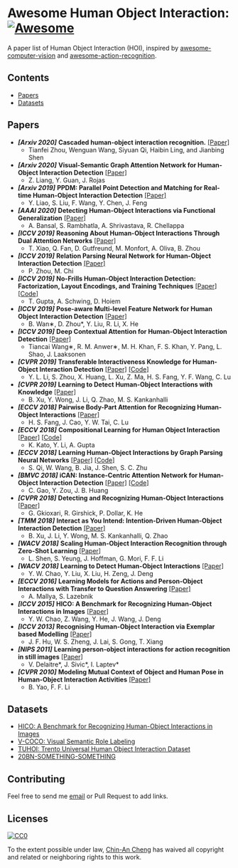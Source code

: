 # Awesome Human Object Interaction: [![Awesome](https://cdn.rawgit.com/sindresorhus/awesome/d7305f38d29fed78fa85652e3a63e154dd8e8829/media/badge.svg)](https://github.com/sindresorhus/awesome)
A paper list of Human Object Interaction (HOI), inspired by [awesome-computer-vision](https://github.com/jbhuang0604/awesome-computer-vision) and [awesome-action-recognition](https://github.com/jinwchoi/awesome-action-recognition/blob/master/README.md).  

## Contents
 - [Papers](#papers)
 - [Datasets](#datasets)

## Papers
* ***[Arxiv 2020]*** **Cascaded human-object interaction recognition.** [[Paper]](https://arxiv.org/pdf/2003.04262.pdf)
   * Tianfei Zhou, Wenguan Wang, Siyuan Qi, Haibin Ling, and Jianbing Shen
* ***[Arxiv 2020]*** **Visual-Semantic Graph Attention Network for Human-Object Interaction Detection** [[Paper]](https://arxiv.org/pdf/2001.02302v1.pdf)
   * Z. Liang, Y. Guan, J. Rojas 
* ***[Arxiv 2019]*** **PPDM: Parallel Point Detection and Matching for Real-time Human-Object Interaction Detection** [[Paper]](https://arxiv.org/pdf/1912.12898v1.pdf)
   * Y. Liao, S. Liu, F. Wang, Y. Chen, J. Feng 
*  ***[AAAI 2020]*** **Detecting Human-Object Interactions via Functional Generalization** [[Paper]](https://arxiv.org/pdf/1904.03181.pdf)
    * A. Bansal, S. Rambhatla, A. Shrivastava, R. Chellappa
* ***[ICCV 2019]*** **Reasoning About Human-Object Interactions Through Dual Attention Networks** [[Paper]](https://arxiv.org/pdf/1909.04743.pdf)
  * T. Xiao, Q. Fan, D. Gutfreund, M. Monfort, A. Oliva, B. Zhou
* ***[ICCV 2019]*** **Relation Parsing Neural Network for Human-Object Interaction Detection** [[Paper]](http://openaccess.thecvf.com/content_ICCV_2019/papers/Zhou_Relation_Parsing_Neural_Network_for_Human-Object_Interaction_Detection_ICCV_2019_paper.pdf)  
  * P. Zhou, M. Chi
* ***[ICCV 2019]*** **No-Frills Human-Object Interaction Detection: Factorization, Layout Encodings, and Training Techniques** [[Paper]](http://openaccess.thecvf.com/content_ICCV_2019/papers/Gupta_No-Frills_Human-Object_Interaction_Detection_Factorization_Layout_Encodings_and_Training_Techniques_ICCV_2019_paper.pdf) [[Code]](https://github.com/BigRedT/no_frills_hoi_det)
  * T. Gupta, A. Schwing, D. Hoiem 
* ***[ICCV 2019]*** **Pose-aware Multi-level Feature Network for Human Object Interaction Detection** [[Paper]](http://openaccess.thecvf.com/content_ICCV_2019/papers/Wan_Pose-Aware_Multi-Level_Feature_Network_for_Human_Object_Interaction_Detection_ICCV_2019_paper.pdf) 
  * B. Wan∗, D. Zhou*, Y. Liu, R. Li, X. He
* ***[ICCV 2019]*** **Deep Contextual Attention for Human-Object Interaction Detection** [[Paper]](http://openaccess.thecvf.com/content_ICCV_2019/papers/Wang_Deep_Contextual_Attention_for_Human-Object_Interaction_Detection_ICCV_2019_paper.pdf) 
  * Tiancai Wang∗, R. M. Anwer∗, M. H. Khan, F. S. Khan, Y. Pang, L. Shao, J. Laaksonen 
* ***[CVPR 2019]*** **Transferable Interactiveness Knowledge for Human-Object Interaction Detection** [[Paper]](http://openaccess.thecvf.com/content_CVPR_2019/papers/Li_Transferable_Interactiveness_Knowledge_for_Human-Object_Interaction_Detection_CVPR_2019_paper.pdf) [[Code]](https://github.com/DirtyHarryLYL/Transferable-Interactiveness-Network)
  * Y. L. Li, S. Zhou, X. Huang, L. Xu, Z. Ma, H. S. Fang, Y. F. Wang, C. Lu
* ***[CVPR 2019]*** **Learning to Detect Human-Object Interactions with Knowledge** [[Paper]](http://openaccess.thecvf.com/content_CVPR_2019/papers/Xu_Learning_to_Detect_Human-Object_Interactions_With_Knowledge_CVPR_2019_paper.pdf)
  * B. Xu, Y. Wong, J. Li, Q. Zhao, M. S. Kankanhalli
* ***[ECCV 2018]*** **Pairwise Body-Part Attention for Recognizing Human-Object Interactions** [[Paper]](http://openaccess.thecvf.com/content_ECCV_2018/papers/Haoshu_Fang_Pairwise_Body-Part_Attention_ECCV_2018_paper.pdf)
  * H. S. Fang, J. Cao, Y. W. Tai, C. Lu
* ***[ECCV 2018]*** **Compositional Learning for Human Object Interaction** [[Paper]](http://openaccess.thecvf.com/content_ECCV_2018/papers/Keizo_Kato_Compositional_Learning_of_ECCV_2018_paper.pdf) [[Code]](https://github.com/kkatocmu/Compositional_Learning)
  * K. Kato, Y. Li, A. Gupta
* ***[ECCV 2018]*** **Learning Human-Object Interactions by Graph Parsing Neural Networks** [[Paper]](http://openaccess.thecvf.com/content_ECCV_2018/papers/Siyuan_Qi_Learning_Human-Object_Interactions_ECCV_2018_paper.pdf) [[Code]](https://github.com/SiyuanQi/gpnn)
  * S. Qi, W. Wang, B. Jia, J. Shen, S. C. Zhu
* ***[BMVC 2018]*** **iCAN: Instance-Centric Attention Network for Human-Object Interaction Detection** [[Paper]](https://arxiv.org/pdf/1808.10437.pdf) [[Code]](https://github.com/vt-vl-lab/iCAN)
  * C. Gao, Y. Zou, J. B. Huang
* ***[CVPR 2018]*** **Detecting and Recognizing Human-Object Interactions** [[Paper]](http://openaccess.thecvf.com/content_cvpr_2018/papers/Gkioxari_Detecting_and_Recognizing_CVPR_2018_paper.pdf)
  * G. Gkioxari, R. Girshick, P. Dollar, K. He
* ***[TMM 2018]*** **Interact as You Intend: Intention-Driven Human-Object Interaction Detection** [[Paper]](https://arxiv.org/pdf/1808.09796.pdf)
  * B. Xu, J. Li, Y. Wong, M. S. Kankanhalli, Q. Zhao
* ***[WACV 2018]*** **Scaling Human-Object Interaction Recognition through Zero-Shot Learning** [[Paper]](http://vision.stanford.edu/pdf/shen2018wacv.pdf)
  * L. Shen, S. Yeung, J. Hoffman, G. Mori, F. F. Li
* ***[WACV 2018]*** **Learning to Detect Human-Object Interactions** [[Paper]](http://vision.stanford.edu/pdf/shen2018wacv.pdf)
  * Y. W. Chao, Y. Liu, X. Liu, H. Zeng, J. Deng
* ***[ECCV 2016]*** **Learning Models for Actions and Person-Object Interactions with Transfer to Question Answering** [[Paper]](http://slazebni.cs.illinois.edu/publications/eccv16.pdf)
  * A. Mallya, S. Lazebnik
* ***[ICCV 2015]*** **HICO: A Benchmark for Recognizing Human-Object Interactions in Images** [[Paper]](https://www.cs.princeton.edu/~jiadeng/paper/chao_iccv2015.pdf)
  * Y. W. Chao, Z. Wang, Y. He, J. Wang, J. Deng
* ***[ICCV 2013]*** **Recognising Human-Object Interaction via Exemplar based Modelling** [[Paper]](https://www.eecs.qmul.ac.uk/~sgg/papers/HuEtAl_ICCV2013.pdf)
  * J. F. Hu, W. S. Zheng, J. Lai, S. Gong, T. Xiang
* ***[NIPS 2011]*** **Learning person-object interactions for action recognition in still images** [[Paper]](https://www.di.ens.fr/willow/pdfscurrent/delaitre_NIPS11.pdf)
  * V. Delaitre*, J. Sivic*, I. Laptev*
* ***[CVPR 2010]*** **Modeling Mutual Context of Object and Human Pose in Human-Object Interaction Activities** [[Paper]](http://vision.stanford.edu/pdf/YaoFei-Fei_CVPR2010b.pdf)
  * B. Yao, F. F. Li

## Datasets
* [HICO: A Benchmark for Recognizing Human-Object Interactions in Images](http://www-personal.umich.edu/~ywchao/hico/)
* [V-COCO: Visual Semantic Role Labeling](https://github.com/s-gupta/v-coco)
* [TUHOI: Trento Universal Human Object Interaction Dataset](https://www.aclweb.org/anthology/W14-5403/)
* [20BN-SOMETHING-SOMETHING](https://20bn.com/datasets/something-something)
  
## Contributing
Feel free to send me [email](chinancheng0811@gmail.com) or Pull Request to add links. 

## Licenses

[![CC0](http://i.creativecommons.org/p/zero/1.0/88x31.png)](http://creativecommons.org/publicdomain/zero/1.0/)  

To the extent possible under law, [Chin-An Cheng](https://chinancheng.github.io/) has waived all copyright and related or neighboring rights to this work.

